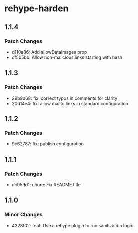 # rehype-harden

## 1.1.4

### Patch Changes

- d110a86: Add allowDataImages prop
- cf5b5bb: Allow non-malicious links starting with hash

## 1.1.3

### Patch Changes

- 29b9d68: fix: correct typos in comments for clarity
- 20d14e4: fix: allow mailto links in standard configuration

## 1.1.2

### Patch Changes

- 9c62787: fix: publish configuration

## 1.1.1

### Patch Changes

- dc959d1: chore: Fix README title

## 1.1.0

### Minor Changes

- 4228f02: feat: Use a rehype plugin to run sanitization logic
